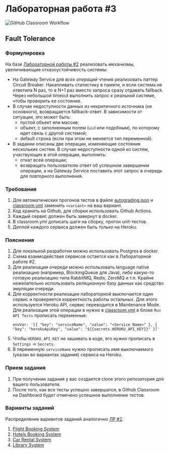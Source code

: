 # Лабораторная работа #3

![GitHub Classroom Workflow](../../workflows/GitHub%20Classroom%20Workflow/badge.svg?branch=master)

## Fault Tolerance

### Формулировка

На базе [Лабораторной работы #2](https://github.com/bmstu-rsoi/lab2-template) реализовать механизмы, увеличивающие
отказоустойчивость системы:

* На Gateway Service для _всех операций_ чтения реализовать паттер Circuit Breaker. Накапливать статистику в памяти, и
  если система не ответила N раз, то в N+1 раз вместо запроса сразу отдавать fallback. Через небольшой timeout выполнить
  запрос к реальной системе, чтобы проверить ее состояние.
* В случае недоступности данных из некритичного источника (не основного), возвращается fallback-ответ. В зависимости от
  ситуации, это может быть:
    * пустой объект или массив;
    * объект, с заполненным полем (`uid` или подобным), по которому идет связь с другой системой;
    * default строка (если при этом не меняется тип переменной).
* В задании описаны две операции, изменяющие состояния нескольких систем. В случае недоступности одной из систем,
  участвующих в этой операции, выполнить:
    * откат всей операции;
    * возвращать пользователю ответ об успешном завершении операции, а на Gateway Service поставить этот запрос в
      очередь для повторного выполнения.

### Требования

1. Для автоматических прогонов тестов в файле [autograding.json](.github/classroom/autograding.json)
   и [classroom.yml](.github/workflows/classroom.yml) заменить `<variant>` на ваш вариант.
1. Код хранить на Github, для сборки использовать Github Actions.
1. Каждый сервис должен быть завернут в docker.
1. В classroom.yml дописать шаги на сборку, прогон unit-тестов.
1. Деплой каждого сервиса должен быть _только_ на Heroku.

### Пояснения

1. Для локальной разработки можно использовать Postgres в docker.
1. Схема взаимодействия сервисов остается как в Лабораторной работе #2.
1. Для реализации очереди можно использовать language native реализацию (например, BlockingQueue для Java), либо
   какую-то готовую реализацию типа RabbitMQ, Redis, ZeroMQ и т.п. Крайне нежелательно использовать реляционную базу
   данных как средство эмуляции очереди.
1. Для корректности реализации лабораторной выключается один сервис и проверяется корректность работы остальных. Для
   этого используется Heroku API, сервис переводится в Maintenance Mode. Для реализации этой операции в нужно в
   [classroom.yml](.github/workflows/classroom.yml) в блоке `Run API Tests`
   прописать переменные:
   ```
   envVar: '[{ "key": "serviceName", "value": "<Service Name>" }, { "key": "herokuApiKey", "value": "${{secrets.HEROKU_API_KEY}}" }]'
   ```
1. Чтобы `HEROKU_API_KEY` не зашивать в коде, его нужно прописать в `Settings` -> `Secrets`.
1. В переменную `serviceName` нужно прописать имя выключаемого (указан во вариантах задания) сервиса на Heroku.

### Прием задания

1. При получении задания у вас создается clone этого репозитория для вашего пользователя.
1. После того, как все тесты успешно завершатся, в Github Classroom на Dashboard будет отмечено успешное выполнение
   тестов.

### Варианты заданий

Распределение вариантов заданий аналогично [ЛР #2](https://github.com/bmstu-rsoi/lab2-template).

1. [Flight Booking System](v1/README.md)
1. [Hotels Booking System](v2/README.md)
1. [Car Rental System](v3/README.md)
1. [Library System](v4/README.md)
